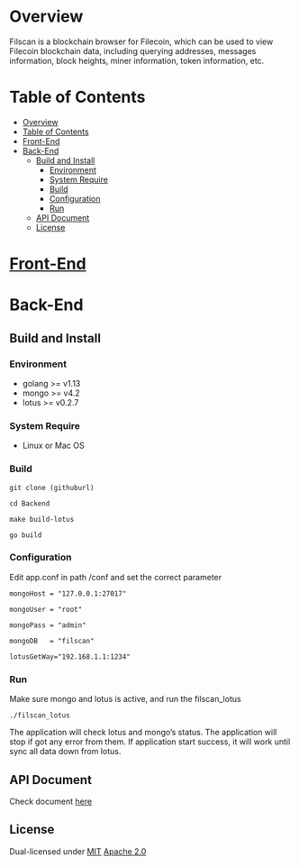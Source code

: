 # Overview

Filscan is a blockchain browser for Filecoin, which can be used to view Filecoin blockchain data, including querying addresses, messages information, block heights, miner information, token information, etc.

# Table of Contents
- [Overview](#overview)
- [Table of Contents](#table-of-contents)
- [Front-End](#front-end)
- [Back-End](#back-end)
  - [Build and Install](#build-and-install)
    - [Environment](#environment)
    - [System Require](#system-require)
    - [Build](#build)
    - [Configuration](#configuration)
    - [Run](#run)
  - [API Document](#api-document)
  - [License](#license)

# [Front-End](https://github.com/ipfs-force-community/filscan-frontend)


# Back-End

## Build and Install

### Environment

- golang >= v1.13
- mongo >= v4.2
- lotus >= v0.2.7

### System Require

- Linux or Mac OS

### Build
```
git clone (githuburl)

cd Backend

make build-lotus

go build
```
### Configuration

Edit app.conf in path /conf and set the correct parameter
```
mongoHost = "127.0.0.1:27017"

mongoUser = "root"

mongoPass = "admin"

mongoDB   = "filscan"

lotusGetWay="192.168.1.1:1234"
```
### Run

Make sure mongo and lotus is active, and run the filscan_lotus
```
./filscan_lotus
```
The application will check lotus and mongo’s status. The application will stop if got any error from them. If application start success, it will work until sync all data down from lotus. 

## API Document

Check document [here](Filscan_Interface_v1.0.md)


## License
Dual-licensed under 
[MIT](https://github.com/filecoin-project/lotus/blob/master/LICENSE-MIT) 
[Apache 2.0](https://github.com/filecoin-project/lotus/blob/master/LICENSE-APACHE)